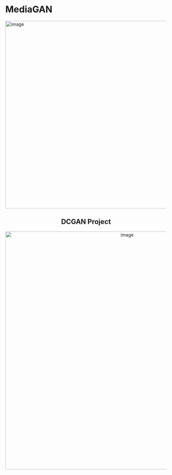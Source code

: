 # MediaGAN
<img width="587" alt="image" src="https://user-images.githubusercontent.com/72690800/233004683-66e46a07-6401-4979-b193-994be48dbba9.png">


<div align="center">
	<h2>DCGAN Project</h2>
</div>


<div align="center">
	<img width="745" alt="image" src="https://user-images.githubusercontent.com/72690800/233007464-b9cdb044-c0a9-46bc-ab92-6ff35d2e950d.png">
</div>
